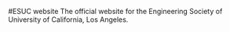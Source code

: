 #ESUC website
The official website for the Engineering Society of University of California, Los Angeles.